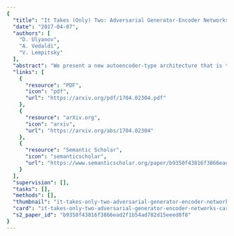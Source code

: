 ```yaml
---
{
  "title": "It Takes (Only) Two: Adversarial Generator-Encoder Networks",
  "date": "2017-04-07",
  "authors": [
    "D. Ulyanov",
    "A. Vedaldi",
    "V. Lempitsky"
  ],
  "abstract": "We present a new autoencoder-type architecture that is trainable in an unsupervised mode, sustains both generation and inference, and has the quality of conditional and unconditional samples boosted by adversarial learning. Unlike previous hybrids of autoencoders and adversarial networks, the adversarial game in our approach is set up directly between the encoder and the generator, and no external mappings are trained in the process of learning. The game objective compares the divergences of each of the real and the generated data distributions with the prior distribution in the latent space. We show that direct generator-vs-encoder game leads to a tight coupling of the two components, resulting in samples and reconstructions of a comparable quality to some recently-proposed more complex architectures.",
  "links": [
    {
      "resource": "PDF",
      "icon": "pdf",
      "url": "https://arxiv.org/pdf/1704.02304.pdf"
    },
    {
      "resource": "arXiv.org",
      "icon": "arxiv",
      "url": "https://arxiv.org/abs/1704.02304"
    },
    {
      "resource": "Semantic Scholar",
      "icon": "semanticscholar",
      "url": "https://www.semanticscholar.org/paper/b9350f43816f3866ead2f1b54ad782d15eeed8f8"
    }
  ],
  "supervision": [],
  "tasks": [],
  "methods": [],
  "thumbnail": "it-takes-only-two-adversarial-generator-encoder-networks-thumb.jpg",
  "card": "it-takes-only-two-adversarial-generator-encoder-networks-card.jpg",
  "s2_paper_id": "b9350f43816f3866ead2f1b54ad782d15eeed8f8"
}
---
```


